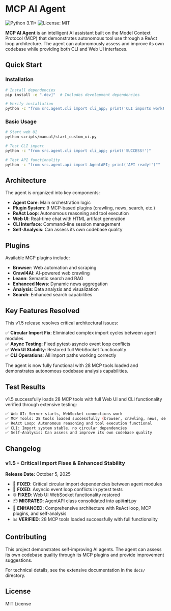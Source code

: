 # MCP AI Agent

![Python 3.11+](https://img.shields.io/badge/python-3.11+-blue.svg)
![License: MIT](https://img.shields.io/badge/License-MIT-green.svg)

**MCP AI Agent** is an intelligent AI assistant built on the Model Context Protocol (MCP) that demonstrates autonomous tool use through a ReAct loop architecture. The agent can autonomously assess and improve its own codebase while providing both CLI and Web UI interfaces.

## Quick Start

### Installation
```bash
# Install dependencies
pip install -e ".dev]"  # Includes development dependencies

# Verify installation
python -c "from src.agent.cli import cli_app; print('CLI imports work!')"
```

### Basic Usage
```bash
# Start web UI
python scripts/manual/start_custom_ui.py

# Test CLI import
python -c "from src.agent.cli import cli_app; print('SUCCESS!')"

# Test API functionality
python -c "from src.agent.api import AgentAPI; print('API ready!')""
```

## Architecture

The agent is organized into key components:

- **Agent Core**: Main orchestration logic
- **Plugin System**: 9 MCP-based plugins (crawling, news, search, etc.)
- **ReAct Loop**: Autonomous reasoning and tool execution
- **Web UI**: Real-time chat with HTML artifact generation
- **CLI Interface**: Command-line session management
- **Self-Analysis**: Can assess its own codebase quality

## Plugins

Available MCP plugins include:
- **Browser**: Web automation and scraping
- **Crawl4AI**: AI-powered web crawling
- **Leann**: Semantic search and RAG
- **Enhanced News**: Dynamic news aggregation
- **Analysis**: Data analysis and visualization
- **Search**: Enhanced search capabilities

## Key Features Resolved

This v1.5 release resolves critical architectural issues:

✅ **Circular Import Fix**: Eliminated complex import cycles between agent modules  
✅ **Async Testing**: Fixed pytest-asyncio event loop conflicts  
✅ **Web UI Stability**: Restored full WebSocket functionality  
✅ **CLI Operations**: All import paths working correctly  

The agent is now fully functional with 28 MCP tools loaded and demonstrates autonomous codebase analysis capabilities.

## Test Results

v1.5 successfully loads 28 MCP tools with full Web UI and CLI functionality verified through extensive testing:

```bash
✅ Web UI: Server starts, WebSocket connections work
✅ MCP Tools: 28 tools loaded successfully (browser, crawling, news, search, etc.)
✅ ReAct Loop: Autonomous reasoning and tool execution functional
✅ CLI: Import system stable, no circular dependencies
✅ Self-Analysis: Can assess and improve its own codebase quality
```

## Changelog

### v1.5 - Critical Import Fixes & Enhanced Stability
**Release Date:** October 5, 2025

- 🐛 **FIXED**: Critical circular import dependencies between agent modules
- 🧪 **FIXED**: Asyncio event loop conflicts in pytest tests
- 🌐 **FIXED**: Web UI WebSocket functionality restored
- 📦 **MIGRATED**: AgentAPI class consolidated into api/__init__.py
- 📝 **ENHANCED**: Comprehensive architecture with ReAct loop, MCP plugins, and self-analysis
- 📊 **VERIFIED**: 28 MCP tools loaded successfully with full functionality

## Contributing

This project demonstrates self-improving AI agents. The agent can assess its own codebase quality through its MCP plugins and provide improvement suggestions.

For technical details, see the extensive documentation in the `docs/` directory.

## License

MIT License
